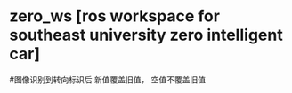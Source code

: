# zero_ws [ros workspace for southeast university zero intelligent car]

#图像识别到转向标识后 新值覆盖旧值， 空值不覆盖旧值

